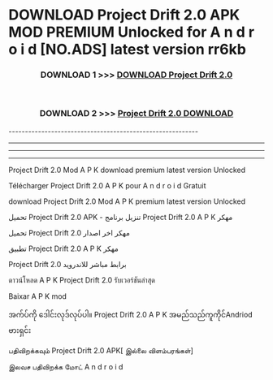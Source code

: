 # DOWNLOAD Project Drift 2.0  APK MOD PREMIUM Unlocked for A n d r o i d [NO.ADS] latest version rr6kb 



<div align="center">

<h3>DOWNLOAD 1 >>> <a href="https://getmod2.web.app/?judul=Project Drift 2.0 ">DOWNLOAD Project Drift 2.0 </a></h3><br>

<h3>DOWNLOAD 2 >>> <a href="https://getmod2.web.app/?judul=Project Drift 2.0 ">Project Drift 2.0  DOWNLOAD </a></h3>

</div>
----------------------------------------------------------

----------------------------------------------------------

----------------------------------------------------------

----------------------------------------------------------

Project Drift 2.0  Mod A P K download premium latest version Unlocked

Télécharger Project Drift 2.0  A P K pour A n d r o i d Gratuit

download Project Drift 2.0  Mod A P K premium latest version Unlocked

تحميل Project Drift 2.0  APK - تنزيل برنامج Project Drift 2.0  A P K مهكر

تحميل Project Drift 2.0  مهكر اخر اصدار

تطبيق Project Drift 2.0  A P K مهكر

Project Drift 2.0  برابط مباشر للاندرويد

ดาวน์โหลด A P K Project Drift 2.0  รับเวอร์ชันล่าสุด

Baixar A P K mod

အက်ပ်ကို ဒေါင်းလုဒ်လုပ်ပါ။ Project Drift 2.0  A P K အမည်သည်ကူကိုင်Andriod ဗားရှင်း

பதிவிறக்கவும் Project Drift 2.0  APK[ இல்லை விளம்பரங்கள்] 
 
இலவச பதிவிறக்க மோட் A n d r o i d




